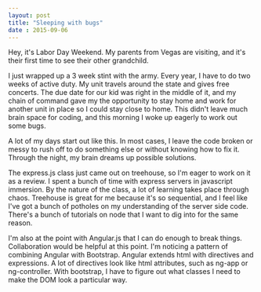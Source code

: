 ```yaml
---
layout: post
title: "Sleeping with bugs"
date : 2015-09-06
---
```


Hey, it's Labor Day Weekend.  My parents from Vegas are visiting, and it's their first time to see their other grandchild.

I just wrapped up a 3 week stint with the army.  Every year, I have to do two weeks of active duty.  My unit travels around the state and gives free concerts.  The due date for our kid was right in the middle of it, and my chain of command gave my the opportunity to stay home and work for another unit in place so I could stay close to home.   This didn't leave much brain space for coding, and this morning I woke up eagerly to work out some bugs.

A lot of my days start out like this.  In most cases, I leave the code broken or messy to rush off to do something else or without knowing how to fix it.  Through the night, my brain dreams up possible solutions.

The express.js class just came out on treehouse, so I'm eager to work on it as a review.  I spent a bunch of time with express servers in javascript immersion.  By the nature of the class, a lot of learning takes place through chaos.  Treehouse is great for me because it's so sequential, and I feel like I've got a bunch of potholes on my understanding of the server side code.  There's a bunch of tutorials on node that I want to dig into for the same reason.

I'm also at the point with Angular.js that I can do enough to break things.  Collaboration would be helpful at this point. I'm noticing a pattern of combining Angular with Bootstrap.  Angular extends html with directives and expressions. A lot of directives look like html attributes, such as ng-app or ng-controller.  With bootstrap, I have to figure out what classes I need to make the DOM look a particular way.